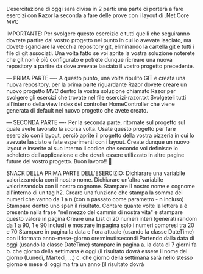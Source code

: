 L’esercitazione di oggi sarà divisa in 2 parti:
una parte ci porterà a fare esercizi con Razor
la seconda a fare delle prove con i layout di .Net Core MVC

IMPORTANTE:
Per svolgere questo esercizio e tutti quelli che seguiranno dovrete partire dal vostro progetto nel punto in cui lo avevate lasciato, ma dovete sganciare la vecchia repository git, eliminando la cartella git e tutti i file di git associati.
Una volta fatto se voi aprite la vostra soluzione noterete che git non è più configurato e potrete dunque ricreare una nuova repository a partire da dove avevate lasciato il vostro progetto precedente.

— PRIMA PARTE —-
A questo punto, una volta ripulito GIT e creata una nuova repository, per la prima parte riguardante Razor dovete creare un nuovo progetto MVC dentro la vostra soluzione
chiamato Razor per svolgere gli esercizi che trovate nel file esercizi-razor.txt
Svolgeteli tutti all’interno della view Index del controller HomeController che viene generata di default nel nuovo progetto che avete creato.

— SECONDA PARTE —-
Per la seconda parte, ritornate sul progetto sul quale avete lavorato la scorsa volta.
Usate questo progetto per fare esercizio con i layout, perciò aprite il progetto della vostra pizzeria in cui lo avevate lasciato e fate esperimenti con i layout.
Create dunque un nuovo layout e inserite al suo interno il codice che secondo voi definisce lo scheletro dell’applicazione e che dovrà essere utilizzato in altre pagine future del vostro progetto.
Buon lavoro!! 🙂

SNACK DELLA PRIMA PARTE DELL'ESERCIZIO:
Dichiarare una variabile valorizzandola con il nostro nome.
Dichiarare un'altra variabile valorizzandola con il nostro cognome.
Stampare il nostro nome e cognome all'interno di un tag h2.
Creare una funzione che stampa la somma dei numeri che vanno da 1 a n (con n passato come parametro - n incluso)
Stampare dentro uno span il risultato.
Contare quante volte la lettera a è presente nalla frase "nel mezzo del cammin di nostra vita" e stampare questo valore in pagina
Creare una List<int> di 20 numeri interi (generati random da 1 a 90, 1 e 90 inclusi) e mostrare in pagina solo i numeri compresi tra 20 e 70
Stampare in pagina la data e l'ora attuale (usando la classe DateTime) con il formato anno-mese-giorno ore:minuti:secondi
Partendo dalla data di oggi (usando la classe DateTime) stampare in pagina
a. la data di 7 giorni fa
b. che giorno della settimana è oggi (il risultato dovrà essere il nome del giorno (Lunedì, Martedì, ...)
c. che giorno della settimana sarà nello stesso giorno e mese di oggi ma tra un anno (il risultato dovrà

